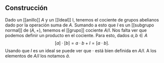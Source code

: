 
## Construcción

Dado un [[anillo]] $A$ y un [[Ideal]] I, tenemos el cociente de grupos abelianos dado por la operación suma de $A$. Sumando a esto que $I$ es un [[subgrupo normal]] de $(A,+)$, tenemos el [[grupo]] cociente $A / I$. Nos falta ver que podemos definir un producto en el cociente.
Para esto, dados $a,b \in A$
$$
[a]\cdot[b]=a\cdot b+I = [a\cdot b].
$$
Usando que $I$ es un ideal se puede ver que $\cdot$ está bien definida en $A / I$. A los elementos de $A / I$ los notamos $\bar{a}$.
